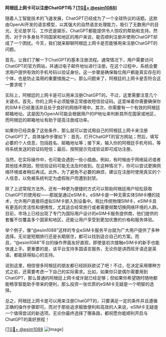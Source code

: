 **阿根廷上网卡可以注册ChatGPT吗？[[TG💪+ @esim1088](https://t.me/s/esim1088)]**

随着人工智能技术的飞速发展，ChatGPT已经成为了一个全球热议的话题。这款由OpenAI开发的语言模型，以其强大的自然语言处理能力，吸引了无数用户的目光。无论是学习、工作还是娱乐，ChatGPT都能提供令人惊叹的帮助和支持。然而，对于许多身处不同国家和地区的用户来说，能否顺利注册并使用ChatGPT却成了一个困扰。今天，我们就来聊聊阿根廷上网卡是否能够用来注册ChatGPT的问题。

首先，让我们了解一下ChatGPT的基本注册流程。通常情况下，用户需要访问ChatGPT的官方网站，并通过电子邮件地址进行注册。在这个过程中，系统会要求用户提供有效的手机号码以验证身份。这一步骤是确保每位用户都是真实存在的个体，也是防止滥用的重要措施之一。那么问题来了，阿根廷的上网卡是否符合这一要求呢？

实际上，阿根廷的上网卡是可以用来注册ChatGPT的。不过，这里需要注意几个关键点。首先，你的上网卡必须能够正常接收短信验证码。这意味着你需要确保你的SIM卡已经激活并且处于良好的网络环境中。其次，你需要有一个有效的阿根廷邮箱地址。这是因为OpenAI可能会根据用户的IP地址来判断其所在国家或地区，而阿根廷的邮箱地址有助于提高注册成功率。

如果你已经具备了这些条件，那么就可以尝试用自己的阿根廷上网卡来注册ChatGPT了。具体操作步骤如下：首先，打开ChatGPT的官方网站；然后，填写必要的个人信息，包括姓名、邮箱地址等；接下来，输入你的阿根廷手机号码，等待系统发送的验证码短信；最后，按照提示完成验证即可成功注册。

当然，在实际操作中，也可能会遇到一些小插曲。例如，有时候由于网络延迟或者其他技术原因，短信验证码可能无法及时收到。在这种情况下，你可以尝试更换网络环境或者稍后再试。此外，为了避免不必要的麻烦，建议在注册时使用真实的个人信息，以免被系统判定为虚假账户而遭到封禁。

除了上述常规方法外，还有一种更为便捷的方式可以帮助阿根廷用户轻松获取ChatGPT的使用权——那就是通过eSIM卡。eSIM卡是一种无需实体SIM卡槽的技术，允许用户直接将虚拟SIM卡嵌入到设备中。相比传统物理SIM卡，eSIM卡具有更高的灵活性和便携性，尤其适合经常旅行或者需要频繁切换网络环境的人群。目前，市场上已经出现了专门为国际用户设计的eSIM卡服务提供商，他们提供的套餐不仅覆盖多个国家和地区，还能让用户享受到更加优惠的价格和服务体验。

举个例子，像“@esim1088”这样的专业eSIM卡服务平台就为广大用户提供了多种选择。无论是短期旅行还是长期居住，都可以找到适合自己的方案。而且，“@esim1088”平台的操作界面友好直观，即使是初次接触eSIM卡的新手也能快速上手。更重要的是，该平台支持多国语言服务，无论你是讲西班牙语还是英语，都能获得贴心的支持。

说到这里，相信很多阿根廷的朋友都已经跃跃欲试了吧！不过，在决定采用哪种方式之前，还需要考虑一下自己的实际需求。比如，如果你只是偶尔需要用到ChatGPT，那么普通的阿根廷上网卡或许就已经足够；但如果你希望随时随地都能畅享智能助手带来的便利，那么投资一张优质的eSIM卡无疑是一个明智的选择。

总之，阿根廷上网卡是可以用来注册ChatGPT的，只要满足一定的条件并且遵循正确的操作步骤即可。而对于那些追求极致便利和高效的人来说，eSIM卡无疑是一个值得尝试的新选项。无论你最终选择了哪条路，都祝愿你能顺利开启与ChatGPT的美好旅程！

[[TG💪+ @esim1088](https://t.me/s/esim1088) ![Image](https://i.postimg.cc/4NQfJmqS/Snipaste-2025-05-13-00-14-12.png)]